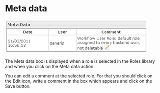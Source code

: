 <!--
author:
    - 'Jérôme Bogaerts'
created_at: '2012-04-18 17:02:56'
updated_at: '2013-03-13 14:34:38'
tags:
    - 'Manage Roles'
-->

Meta data
=========

![](../resources/roles-metadata.png)

The Meta data box is displayed when a role is selected in the Roles library and when you click on the Meta data action.

You can edit a comment at the selected role. For that you should click on the Edit icon, write a comment in the box which appears and click on the Save button.


